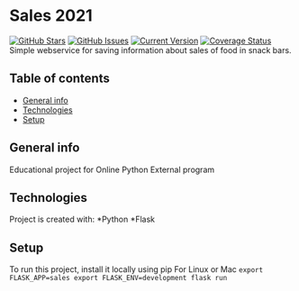 # Sales 2021

[![GitHub Stars](https://img.shields.io/github/stars/m7vv/sales2021.svg)](https://github.com/m7vv/sales2021/stargazers) [![GitHub Issues](https://img.shields.io/github/issues/m7vv/sales2021.svg)](https://github.com/m7vv/sales2021/issues) [![Current Version](https://img.shields.io/badge/version-0.0.1-green.svg)](https://github.com/m7vv/sales2021)
[![Coverage Status](https://coveralls.io/repos/github/m7vv/sales2021/badge.svg)](https://coveralls.io/github/m7vv/sales2021)
Simple webservice for saving information about sales of food in snack bars.
## Table of contents
* [General info](#general-info)
* [Technologies](#technologies)
* [Setup](#setup)

## General info
Educational project for Online Python External program

## Technologies
Project is created with:
*Python
*Flask

## Setup
To run this project, install it locally using pip
For Linux or Mac
`
export FLASK_APP=sales
export FLASK_ENV=development
flask run
`